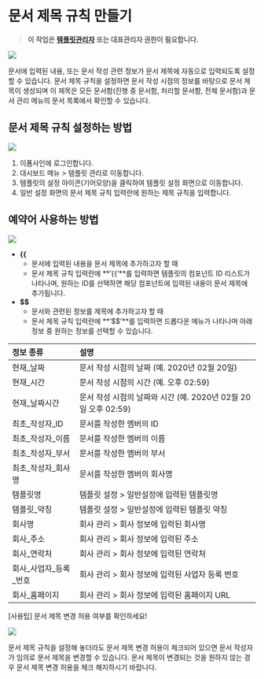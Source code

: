 # 문서 제목 규칙 만들기

> **이 작업은** [**템플릿관리자**](../undefined/undefined.md) **또는 대표관리자 권한이 필요합니다.**

![](https://www.eformsign.com/kr/support/wp-content/uploads/sites/5/2020/02/document-list.png)

문서에 입력된 내용, 또는 문서 작성 관련 정보가 문서 제목에 자동으로 입력되도록 설정할 수 있습니다. 문서 제목 규칙을 설정하면 문서 작성 시점의 정보를 바탕으로 문서 제목이 생성되며 이 제목은 모든 문서함\(진행 중 문서함, 처리할 문서함, 전체 문서함\)과 문서 관리 메뉴의 문서 목록에서 확인할 수 있습니다.

## 문서 제목 규칙 설정하는 방법

![](https://www.eformsign.com/kr/support/wp-content/uploads/sites/5/2020/02/doc-title-rule-settings.png)

1. 이폼사인에 로그인합니다.
2. 대시보드 메뉴 &gt; 템플릿 관리로 이동합니다.
3. 템플릿의 설정 아이콘\(기어모양\)을 클릭하여 템플릿 설정 화면으로 이동합니다.
4. 일반 설정 화면의 문서 제목 규칙 입력란에 원하는 제목 규칙을 입력합니다.

## 예약어 사용하는 방법

![](https://www.eformsign.com/kr/support/wp-content/uploads/sites/5/2020/02/sample-of-setting-doc-title-rule.gif)

* **{{**
  * 문서에 입력된 내용을 문서 제목에 추가하고자 할 때
  * 문서 제목 규칙 입력란에 **‘{{‘**를 입력하면 템플릿의 컴포넌트 ID 리스트가 나타나며, 원하는 ID를 선택하면 해당 컴포넌트에 입력된 내용이 문서 제목에 추가됩니다.
* **$$**
  * 문서와 관련된 정보를 제목에 추가하고자 할 때
  * 문서 제목 규칙 입력란에 **‘$$’**를 입력하면 드롭다운 메뉴가 나타나며 아래 정보 중 원하는 정보를 선택할 수 있습니다.

| 정보 종류 | 설명 |
| :--- | :--- |
| 현재\_날짜 | 문서 작성 시점의 날짜 \(예. 2020년 02월 20일\) |
| 현재\_시간 | 문서 작성 시점의 시간 \(예. 오후 02:59\) |
| 현재\_날짜시간 | 문서 작성 시점의 날짜와 시간 \(예. 2020년 02월 20일 오후 02:59\) |
| 최초\_작성자\_ID | 문서를 작성한 멤버의 ID |
| 최초\_작성자\_이름 | 문서를 작성한 멤버의 이름 |
| 최초\_작성자\_부서 | 문서를 작성한 멤버의 부서 |
| 최초\_작성자\_회사명 | 문서를 작성한 멤버의 회사명 |
| 템플릿명 | 템플릿 설정 &gt; 일반설정에 입력된 템플릿명 |
| 템플릿\_약칭 | 템플릿 설정 &gt; 일반설정에 입력된 템플릿 약칭 |
| 회사명 | 회사 관리 &gt; 회사 정보에 입력된 회사명 |
| 회사\_주소 | 회사 관리 &gt; 회사 정보에 입력된 주소 |
| 회사\_연락처 | 회사 관리 &gt; 회사 정보에 입력된 연락처 |
| 회사\_사업자\_등록\_번호 | 회사 관리 &gt; 회사 정보에 입력된 사업자 등록 번호 |
| 회사\_홈페이지 | 회사 관리 &gt; 회사 정보에 입력된 홈페이지 URL |

\[사용팁\] 문서 제목 변경 허용 여부를 확인하세요!

![](https://www.eformsign.com/kr/support/wp-content/uploads/sites/5/2020/02/allowing-doc-title-change.png)

문서 제목 규칙을 설정해 놓더라도 문서 제목 변경 허용이 체크되어 있으면 문서 작성자가 임의로 문서 제목을 변경할 수 있습니다. 문서 제목이 변경되는 것을 원하지 않는 경우 문서 제목 변경 허용을 체크 해지하시기 바랍니다.

